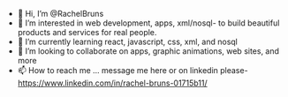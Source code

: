- 👋 Hi, I’m @RachelBruns
- 👀 I’m interested in web development, apps, xml/nosql- to build beautiful products and services for real people.
- 🌱 I’m currently learning react, javascript, css, xml, and nosql
- 💞️ I’m looking to collaborate on apps, graphic animations, web sites, and more
- 📫 How to reach me ... message me here or on linkedin please- https://www.linkedin.com/in/rachel-bruns-01715b11/

<!---
RachelBruns/RachelBruns is a ✨ special ✨ repository because its `README.md` (this file) appears on your GitHub profile.
You can click the Preview link to take a look at your changes.
--->
